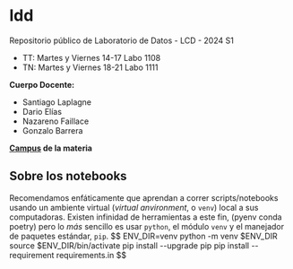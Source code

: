 # ldd
Repositorio público de Laboratorio de Datos - LCD - 2024 S1

- TT: Martes y Viernes 14-17 Labo 1108
- TN: Martes y Viernes 18-21 Labo 1111

**Cuerpo Docente:**
- Santiago Laplagne
- Dario Elías
- Nazareno Faillace
- Gonzalo Barrera

**[Campus](https://campus.exactas.uba.ar/course/view.php?id=4308) de la materia**

## Sobre los notebooks

Recomendamos enfáticamente que aprendan a correr scripts/notebooks usando un ambiente virtual (_virtual anvironment_, o `venv`) local a sus computadoras. Existen infinidad de herramientas a este fin, (pyenv conda poetry) pero lo _más_ sencillo es usar `python`, el módulo `venv` y el manejador de paquetes estándar, `pip`.
$$
ENV_DIR=venv
python -m venv $ENV_DIR 
source $ENV_DIR/bin/activate
pip install --upgrade pip
pip install --requirement requirements.in
$$